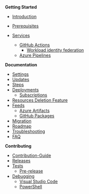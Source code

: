 **Getting Started**

* [Introduction](https://github.com/azure/azops/wiki/introduction)
* [Prerequisites](https://github.com/azure/azops/wiki/prerequisites)
 
* [Services](https://github.com/azure/azops/wiki/services)
  * [GitHub Actions](https://github.com/azure/azops/wiki/github-actions)
     * [Workload identity federation](https://github.com/azure/azops/wiki/github-oidc)
  * [Azure Pipelines](https://github.com/azure/azops/wiki/azure-pipelines)

**Documentation**

* [Settings](https://github.com/azure/azops/wiki/settings)
* [Updates](https://github.com/azure/azops/wiki/updates)
* [Steps](https://github.com/azure/azops/wiki/steps)
* [Deployments](https://github.com/Azure/Enterprise-Scale/wiki/Deploying-Enterprise-Scale#operating-the-azure-platform-using-azops-infrastructure-as-code-with-github-actions)
  * [Subscriptions](https://github.com/Azure/Enterprise-Scale/wiki/Create-Landingzones#create-landing-zones-subscription-using-azops)
* [Resources Deletion Feature](https://github.com/azure/azops/wiki/ResourceDeletion)
* [Feeds](https://github.com/azure/azops/wiki/feeds)
  * [Azure Artifacts](https://github.com/azure/azops/wiki/azure-artifacts)
  * [GitHub Packages](https://github.com/azure/azops/wiki/github-packages)
* [Migration](https://github.com/azure/azops/wiki/migration)
* [Roadmap](https://github.com/azure/azops/wiki/roadmap)
* [Troubleshooting](https://github.com/azure/azops/wiki/troubleshooting)
* [FAQ](https://github.com/azure/azops/wiki/frequently-asked-questions)

**Contributing**
* [Contribution-Guide](https://github.com/azure/azops/wiki/azops-contribution)
* [Releases](https://github.com/azure/azops/wiki/releases)
* [Tests](https://github.com/azure/azops/wiki/tests)
  * [Pre-release](https://github.com/azure/azops/wiki/pre-release)
* [Debugging](https://github.com/azure/azops/wiki/debugging)
  * [Visual Studio Code](https://github.com/azure/azops/wiki/visual-studio-code)
  * [PowerShell](https://github.com/azure/azops/wiki/powershell)
